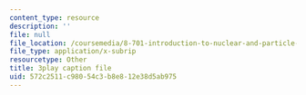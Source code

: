 ```yaml
---
content_type: resource
description: ''
file: null
file_location: /coursemedia/8-701-introduction-to-nuclear-and-particle-physics-fall-2020/572c2511c98054c3b8e812e38d5ab975_jtA3Hxww7FQ.vtt
file_type: application/x-subrip
resourcetype: Other
title: 3play caption file
uid: 572c2511-c980-54c3-b8e8-12e38d5ab975
---
```

